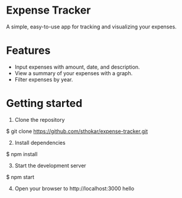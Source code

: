 # Expense Tracker
A simple, easy-to-use app for tracking and visualizing your expenses.

# Features
- Input expenses with amount, date, and description.
- View a summary of your expenses with a graph.
- Filter expenses by year.

# Getting started
1. Clone the repository

$ git clone https://github.com/sthokar/expense-tracker.git

2. Install dependencies

$ npm install

3. Start the development server

$ npm start

4. Open your browser to http://localhost:3000
hello
